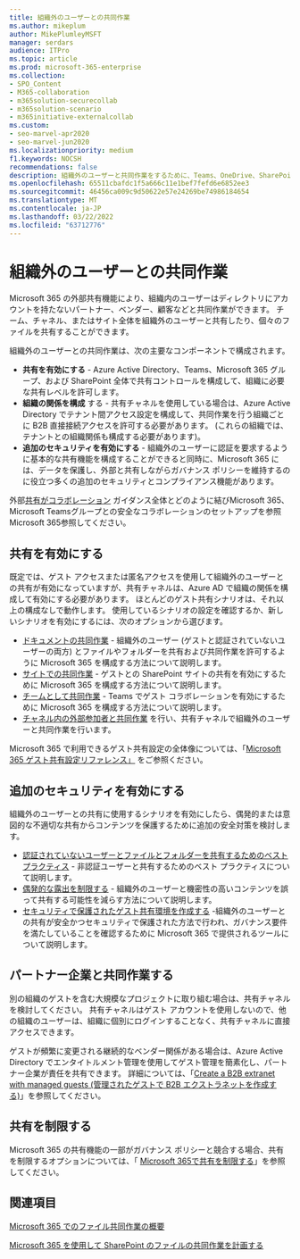 ```yaml
---
title: 組織外のユーザーとの共同作業
ms.author: mikeplum
author: MikePlumleyMSFT
manager: serdars
audience: ITPro
ms.topic: article
ms.prod: microsoft-365-enterprise
ms.collection:
- SPO_Content
- M365-collaboration
- m365solution-securecollab
- m365solution-scenario
- m365initiative-externalcollab
ms.custom:
- seo-marvel-apr2020
- seo-marvel-jun2020
ms.localizationpriority: medium
f1.keywords: NOCSH
recommendations: false
description: 組織外のユーザーと共同作業をするために、Teams、OneDrive、SharePoint など、Microsoft 365 アプリを構成する方法について説明します。
ms.openlocfilehash: 65511cbafdc1f5a666c11e1bef7fefd6e6852ee3
ms.sourcegitcommit: 46456ca009c9d50622e57e24269be74986184654
ms.translationtype: MT
ms.contentlocale: ja-JP
ms.lasthandoff: 03/22/2022
ms.locfileid: "63712776"
---
```

# <a name="collaborating-with-people-outside-your-organization"></a>組織外のユーザーとの共同作業

Microsoft 365 の外部共有機能により、組織内のユーザーはディレクトリにアカウントを持たないパートナー、ベンダー、顧客などと共同作業ができます。 チーム、チャネル、またはサイト全体を組織外のユーザーと共有したり、個々のファイルを共有することができます。

組織外のユーザーとの共同作業は、次の主要なコンポーネントで構成されます。

- **共有を有効にする** - Azure Active Directory、Teams、Microsoft 365 グループ、および SharePoint 全体で共有コントロールを構成して、組織に必要な共有レベルを許可します。
- **組織の関係を構成** する - 共有チャネルを使用している場合は、Azure Active Directory でテナント間アクセス設定を構成して、共同作業を行う組織ごとに B2B 直接接続アクセスを許可する必要があります。 (これらの組織では、テナントとの組織関係も構成する必要があります)。
- **追加のセキュリティを有効にする** - 組織外のユーザーに認証を要求するように基本的な共有機能を構成することができると同時に、Microsoft 365 には、データを保護し、外部と共有しながらガバナンス ポリシーを維持するのに役立つ多くの追加のセキュリティとコンプライアンス機能があります。

外部[共有がコラボレーション](/microsoft-365/solutions/setup-secure-collaboration-with-teams) ガイダンス全体とどのように結びMicrosoft 365、Microsoft Teamsグループとの安全なコラボレーションのセットアップを参照Microsoft 365参照してください。

## <a name="enable-sharing"></a>共有を有効にする

既定では、ゲスト アクセスまたは匿名アクセスを使用して組織外のユーザーとの共有が有効になっていますが、共有チャネルは、Azure AD で組織の関係を構成して有効にする必要があります。 ほとんどのゲスト共有シナリオは、それ以上の構成なしで動作します。 使用しているシナリオの設定を確認するか、新しいシナリオを有効にするには、次のオプションから選びます。

- [ドキュメントの共同作業](collaborate-on-documents.md) - 組織外のユーザー (ゲストと認証されていないユーザーの両方) とファイルやフォルダーを共有および共同作業を許可するように Microsoft 365 を構成する方法について説明します。
- [サイトでの共同作業](collaborate-in-site.md) - ゲストとの SharePoint サイトの共有を有効にするために Microsoft 365 を構成する方法について説明します。
- [チームとして共同作業](collaborate-as-team.md) - Teams でゲスト コラボレーションを有効にするために Microsoft 365 を構成する方法について説明します。
- [チャネル内の外部参加者と共同作業](/microsoft-365/solutions/collaborate-teams-direct-connect) を行い、共有チャネルで組織外のユーザーと共同作業を行います。

Microsoft 365 で利用できるゲスト共有設定の全体像については、「[Microsoft 365 ゲスト共有設定リファレンス」](microsoft-365-guest-settings.md) をご参照ください。

## <a name="enable-additional-security"></a>追加のセキュリティを有効にする

組織外のユーザーとの共有に使用するシナリオを有効にしたら、偶発的または意図的な不適切な共有からコンテンツを保護するために追加の安全対策を検討します。

- [認証されていないユーザーとファイルとフォルダーを共有するためのベスト プラクティス](best-practices-anonymous-sharing.md) - 非認証ユーザーと共有するためのベスト プラクティスについて説明します。
- [偶発的な露出を制限する](share-limit-accidental-exposure.md) - 組織外のユーザーと機密性の高いコンテンツを誤って共有する可能性を減らす方法について説明します。
- [セキュリティで保護されたゲスト共有環境を作成する](create-secure-guest-sharing-environment.md) -組織外のユーザーとの共有が安全かつセキュリティで保護された方法で行われ、ガバナンス要件を満たしていることを確認するために Microsoft 365 で提供されるツールについて説明します。

## <a name="collaborate-with-partner-companies"></a>パートナー企業と共同作業する

別の組織のゲストを含む大規模なプロジェクトに取り組む場合は、共有チャネルを検討してください。 共有チャネルはゲスト アカウントを使用しないので、他の組織のユーザーは、組織に個別にログインすることなく、共有チャネルに直接アクセスできます。

ゲストが頻繁に変更される継続的なベンダー関係がある場合は、Azure Active Directory でエンタイトルメント管理を使用してゲスト管理を簡素化し、パートナー企業が責任を共有できます。 詳細については、「[Create a B2B extranet with managed guests (管理されたゲストで B2B エクストラネットを作成する)](b2b-extranet.md)」を参照してください。

## <a name="limit-sharing"></a>共有を制限する

Microsoft 365 の共有機能の一部がガバナンス ポリシーと競合する場合、共有を制限するオプションについては、「 [Microsoft 365で共有を制限する](microsoft-365-limit-sharing.md)」を参照してください。

## <a name="related-topics"></a>関連項目

[Microsoft 365 でのファイル共同作業の概要](/sharepoint/intro-to-file-collaboration)

[Microsoft 365 を使用して SharePoint のファイルの共同作業を計画する](/sharepoint/deploy-file-collaboration)
